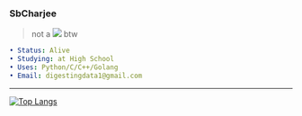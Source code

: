 ### SbCharjee
> not a <img src="https://latex.codecogs.com/svg.image?{\color{Gray}&space;\frac{d^3x}{dt^3}}"> btw
```yaml
• Status: Alive
• Studying: at High School
• Uses: Python/C/C++/Golang
• Email: digestingdata1@gmail.com

```
- - - -
[![Top Langs](https://github-readme-stats.vercel.app/api/top-langs/?username=Datavorous&layout=compact&card_width=443&show_icons=true&show_icons=true&theme=dracula&hide_border=true&langs_count=10)](https://github.com/Datavorous)
<br>


